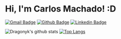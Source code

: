 # Hi, I'm Carlos Machado! :D

[![Gmail Badge](https://img.shields.io/badge/-Gmail-c14438?style=flat&logo=Gmail&logoColor=white&link=mailto:carlos.machado.pro@gmail.com)](mailto:carlos.machado.pro@gmail.com)
[![Github Badge](https://img.shields.io/badge/-Github-000?style=flat-square&logo=Github&logoColor=white&link=https://github.com/Dragonyk/)](https://github.com/Dragonyk)
[![Linkedin Badge](https://img.shields.io/badge/-LinkedIn-blue?style=flat-square&logo=Linkedin&logoColor=white&link=https://www.linkedin.com/in/carloslsmachado/)](https://www.linkedin.com/in/carloslsmachado/)

<!--[![Twitter Badge](https://img.shields.io/badge/-Twitter-1ca0f1?style=flat-square&labelColor=1ca0f1&logo=twitter&logoColor=white&link=https://twitter.com/fagnerpsantos)](https://twitter.com/fagnerpsantos)
[![Youtube Badge](https://img.shields.io/badge/-YouTube-ff0000?style=flat-square&labelColor=ff0000&logo=youtube&logoColor=white&link=https://www.youtube.com/user/TreinaWeb)](https://www.youtube.com/user/TreinaWeb)

### About me
I'm a {backend, frontend and mobile} developer and technical instructor at [@treinaweb](https://www.treinaweb.com.br/).

- [Courses](https://www.treinaweb.com.br/cursos-online?q=fagner+pinheiro) 👨🏼‍🏫 - It's are technical courses on many technologies, such as Django, Flask, Python, Kotlin, Flutter, Dart, Git and more
- [Blog](https://www.treinaweb.com.br/blog/author/fagner-pinheiro/) ✍🏼 - I'm write about many things.
- [Website](https://fagnerpsantos.dev/) 💻 - Working on it.
-->
![Dragonyk's github stats](https://github-readme-stats.vercel.app/api?username=Dragonyk&show_icons=true&theme=tokyonight)
[![Top Langs](https://github-readme-stats.vercel.app/api/top-langs/?username=Dragonyk&langs_count=8)](https://github.com/Dragonyk/)
<!--
**Dragonyk/Dragonyk** is a ✨ _special_ ✨ repository because its `README.md` (this file) appears on your GitHub profile.

Here are some ideas to get you started:

- 🔭 I’m currently working on ...
- 🌱 I’m currently learning ...
- 👯 I’m looking to collaborate on ...
- 🤔 I’m looking for help with ...
- 💬 Ask me about ...
- 📫 How to reach me: ...
- 😄 Pronouns: ...
- ⚡ Fun fact: ...
-->
